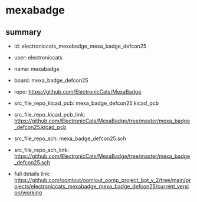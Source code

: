 # mexabadge
 
## summary 
* id: electroniccats_mexabadge_mexa_badge_defcon25
* user: electroniccats
* name: mexabadge
* board: mexa_badge_defcon25
* repo: https://github.com/ElectronicCats/MexaBadge
* src_file_repo_kicad_pcb: mexa_badge_defcon25.kicad_pcb
* src_file_repo_kicad_pcb_link: https://github.com/ElectronicCats/MexaBadge/tree/master/mexa_badge_defcon25.kicad_pcb


* src_file_repo_sch: mexa_badge_defcon25.sch
* src_file_repo_sch_link: https://github.com/ElectronicCats/MexaBadge/tree/master/mexa_badge_defcon25.sch
* full details link: https://github.com/oomlout/oomlout_oomp_project_bot_v_2/tree/main/projects/electroniccats_mexabadge_mexa_badge_defcon25/current_version/working  







